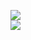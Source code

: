 [![](https://img.shields.io/badge/Made%20With-Github%20Spray-lightgrey.svg?style=for-the-badge&logo=github)](https://github.com/Annihil/github-spray#26156)  
[![](https://i.imgur.com/2DrTn0Z.gif)](https://github.com/Annihil/github-spray)